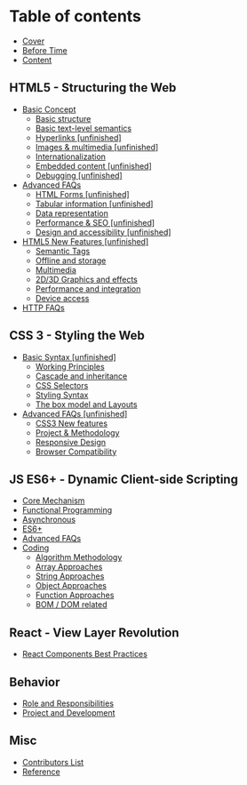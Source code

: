 # Table of contents

* [Cover](README.md)
* [Before Time](before-time.md)
* [Content](content.md)

## HTML5 - Structuring the Web

* [Basic Concept](html5-structuring-the-web/untitled/README.md)
  * [Basic structure](html5-structuring-the-web/untitled/basic-structure.md)
  * [Basic text-level semantics](html5-structuring-the-web/untitled/basic-text-level-semantics.md)
  * [Hyperlinks \[unfinished\]](html5-structuring-the-web/untitled/hyperlinks.md)
  * [Images & multimedia \[unfinished\]](html5-structuring-the-web/untitled/images-and-multimedia.md)
  * [Internationalization](html5-structuring-the-web/untitled/internationalization.md)
  * [Embedded content \[unfinished\]](html5-structuring-the-web/untitled/embedded-content.md)
  * [Debugging \[unfinished\]](html5-structuring-the-web/untitled/debugging.md)
* [Advanced FAQs](html5-structuring-the-web/frequent-asked-interview-questions/README.md)
  * [HTML Forms \[unfinished\]](html5-structuring-the-web/frequent-asked-interview-questions/html-forms.md)
  * [Tabular information \[unfinished\]](html5-structuring-the-web/frequent-asked-interview-questions/tabular-information.md)
  * [Data representation](html5-structuring-the-web/frequent-asked-interview-questions/data-representation.md)
  * [Performance & SEO \[unfinished\]](html5-structuring-the-web/frequent-asked-interview-questions/performance-and-seo.md)
  * [Design and accessibility \[unfinished\]](html5-structuring-the-web/frequent-asked-interview-questions/design-and-accessibility.md)
* [HTML5 New Features \[unfinished\]](html5-structuring-the-web/html5-new-features/README.md)
  * [Semantic Tags](html5-structuring-the-web/html5-new-features/semantic-tags.md)
  * [Offline and storage](html5-structuring-the-web/html5-new-features/offline-and-storage.md)
  * [Multimedia](html5-structuring-the-web/html5-new-features/multimedia.md)
  * [2D/3D Graphics and effects](html5-structuring-the-web/html5-new-features/2d-3d-graphics-and-effects.md)
  * [Performance and integration](html5-structuring-the-web/html5-new-features/performance-and-integration.md)
  * [Device access](html5-structuring-the-web/html5-new-features/device-access.md)
* [HTTP FAQs](html5-structuring-the-web/http-faqs.md)

## CSS 3 - Styling the Web

* [Basic Syntax \[unfinished\]](css-3-styling-the-web/basic-concept/README.md)
  * [Working Principles](css-3-styling-the-web/basic-concept/working-principles.md)
  * [Cascade and inheritance](css-3-styling-the-web/basic-concept/cascade-and-inheritance.md)
  * [CSS Selectors](css-3-styling-the-web/basic-concept/css-selectors.md)
  * [Styling Syntax](css-3-styling-the-web/basic-concept/styling-syntax.md)
  * [The box model and Layouts](css-3-styling-the-web/basic-concept/the-box-model-and-layouts.md)
* [Advanced FAQs \[unfinished\]](css-3-styling-the-web/advanced-faqs/README.md)
  * [CSS3 New features](css-3-styling-the-web/advanced-faqs/css3-new-features.md)
  * [Project & Methodology](css-3-styling-the-web/advanced-faqs/project-and-methodology.md)
  * [Responsive Design](css-3-styling-the-web/advanced-faqs/responsive-design.md)
  * [Browser Compatibility](css-3-styling-the-web/advanced-faqs/browser-compatibility.md)

## JS ES6+ - Dynamic Client-side Scripting

* [Core Mechanism](js-es6+-dynamic-client-side-scripting/basic-concept.md)
* [Functional Programming](js-es6+-dynamic-client-side-scripting/functional-programming.md)
* [Asynchronous](js-es6+-dynamic-client-side-scripting/asynchronous.md)
* [ES6+](js-es6+-dynamic-client-side-scripting/es6+.md)
* [Advanced FAQs](js-es6+-dynamic-client-side-scripting/advanced-faqs.md)
* [Coding](js-es6+-dynamic-client-side-scripting/coding/README.md)
  * [Algorithm Methodology](js-es6+-dynamic-client-side-scripting/coding/algorithm-methodology.md)
  * [Array Approaches](js-es6+-dynamic-client-side-scripting/coding/array-approaches.md)
  * [String Approaches](js-es6+-dynamic-client-side-scripting/coding/string-approaches.md)
  * [Object Approaches](js-es6+-dynamic-client-side-scripting/coding/object-approaches.md)
  * [Function Approaches](js-es6+-dynamic-client-side-scripting/coding/function-approaches.md)
  * [BOM / DOM related](js-es6+-dynamic-client-side-scripting/coding/bom-dom-related.md)

## React - View Layer Revolution

* [React Components Best Practices](react-view-layer-revolution/react-components-best-practices.md)

## Behavior

* [Role and Responsibilities](behavior/role-and-responsibilities.md)
* [Project and Development](behavior/project-and-development.md)

## Misc

* [Contributors List](misc/contributors-list.md)
* [Reference](misc/reference.md)

